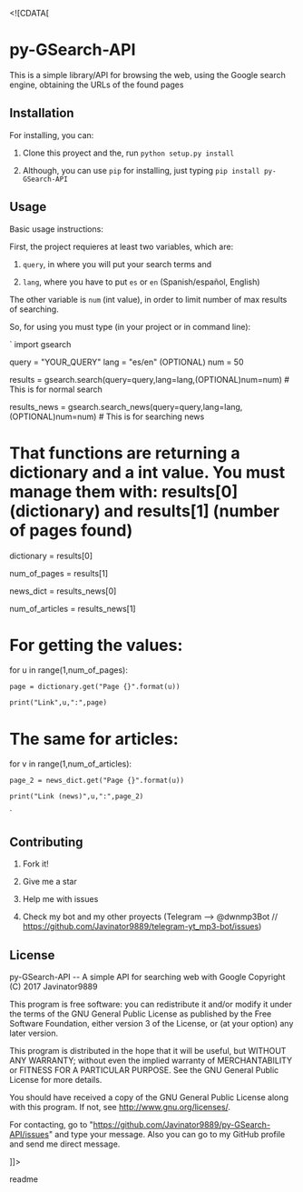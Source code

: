 <snippet>

  <content><![CDATA[

# py-GSearch-API



This is a simple library/API for browsing the web, using the Google search engine, obtaining the URLs of the found pages



## Installation



For installing, you can:

1. Clone this proyect and the, run `python setup.py install`

2. Although, you can use `pip` for installing, just typing `pip install py-GSearch-API`



## Usage



Basic usage instructions:


First, the project requieres at least two variables, which are:

1. `query`, in where you will put your search terms and

2. `lang`, where you have to put `es` or `en` (Spanish/español, English)

The other variable is `num` (int value), in order to limit number of max results of searching.


So, for using you must type (in your project or in command line):

`
import gsearch

query = "YOUR_QUERY"
lang = "es/en"
(OPTIONAL) num = 50


results = gsearch.search(query=query,lang=lang,(OPTIONAL)num=num) 	# This is for normal search

results_news = gsearch.search_news(query=query,lang=lang,(OPTIONAL)num=num) 	# This is for searching news

# That functions are returning a dictionary and a int value. You must manage them with: results[0] (dictionary) and results[1] (number of pages found)

dictionary = results[0]

num_of_pages = results[1]


news_dict = results_news[0]

num_of_articles = results_news[1]

# For getting the values:

for u in range(1,num_of_pages):
	
	page = dictionary.get("Page {}".format(u))

	print("Link",u,":",page)

# The same for articles:

for v in range(1,num_of_articles):

	page_2 = news_dict.get("Page {}".format(u))

	print("Link (news)",u,":",page_2)
`


## Contributing



1. Fork it!

2. Give me a star

3. Help me with issues

4. Check my bot and my other proyects (Telegram --> @dwnmp3Bot // https://github.com/Javinator9889/telegram-yt_mp3-bot/issues)




## License


py-GSearch-API -- A simple API for searching web with Google
Copyright (C) 2017  Javinator9889

This program is free software: you can redistribute it and/or modify
it under the terms of the GNU General Public License as published by
the Free Software Foundation, either version 3 of the License, or
(at your option) any later version.

This program is distributed in the hope that it will be useful,
but WITHOUT ANY WARRANTY; without even the implied warranty of
MERCHANTABILITY or FITNESS FOR A PARTICULAR PURPOSE.  See the
GNU General Public License for more details.

You should have received a copy of the GNU General Public License
along with this program.  If not, see <http://www.gnu.org/licenses/>.

For contacting, go to "https://github.com/Javinator9889/py-GSearch-API/issues" and type your message.
Also you can go to my GitHub profile and send me direct message.

]]></content>

  <tabTrigger>readme</tabTrigger>

</snippet>
